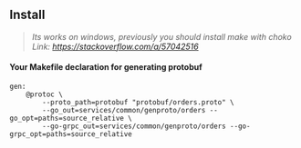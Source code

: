 ## Install

> *Its works on windows, previously you should install make with choko*  
> *Link: https://stackoverflow.com/a/57042516*


#### Your Makefile declaration for generating protobuf
```shell
gen:
	@protoc \
		--proto_path=protobuf "protobuf/orders.proto" \
		--go_out=services/common/genproto/orders --go_opt=paths=source_relative \
  	    --go-grpc_out=services/common/genproto/orders --go-grpc_opt=paths=source_relative
```